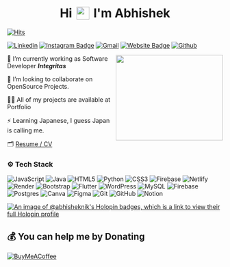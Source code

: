 <h1 align="center" style="display: flex; align-items: center; justify-content: center;">
    Hi <img src="https://raw.githubusercontent.com/MartinHeinz/MartinHeinz/master/wave.gif" width="30px" style="margin-left: 10px; margin-right: 10px;"> I'm Abhishek
</h1>

[![Hits](https://hits.seeyoufarm.com/api/count/incr/badge.svg?url=https%3A%2F%2Fgithub.com%2FAbhisheknik%2FAbhisheknik&count_bg=%2379C83D&title_bg=%23555555&icon=&icon_color=%23E7E7E7&title=Profile+Views&edge_flat=false)](https://hits.seeyoufarm.com)

[![Linkedin](https://img.shields.io/badge/-LinkedIn-blue?style=flat&logo=Linkedin&logoColor=white)](https://www.linkedin.com/in/https://www.linkedin.com/in/abhishek-nikam//)
[![Instagram Badge](https://img.shields.io/badge/-Instagram-purple?logo=instagram&logoColor=white&link=https://instagram.com/https://www.instagram.com/abhiz_hek//)](https://www.instagram.com/https://www.instagram.com/abhiz_hek/)
[![Gmail](https://img.shields.io/badge/-Gmail-c14438?style=flat&logo=Gmail&logoColor=white)](mailto:abhisheknikam006n@gmail.com)
[![Website Badge](https://img.shields.io/badge/-Website-c14438?style=flat&logo=Google-Chrome&logoColor=white&link=https://abhisheknikam.onrender.com)](https://abhisheknikam.onrender.com)
[![Github](https://img.shields.io/github/followers/Abhisheknik?label=Follow&style=social)](https://github.com/Abhisheknik)

<img align="right" height="200" width="250" bottom="20" src="https://media1.giphy.com/media/6DNtXFxz7RHxK/200.gif?cid=6c09b952wq4w4vndk36i95mkscbrx5i47jnqj7nzlviajbku&ep=v1_gifs_search&rid=200.gif&ct=g">

🌱 I’m currently working as Software Developer ***Integritas***

👯 I’m looking to collaborate on OpenSource Projects.

👨‍💻 All of my projects are available at Portfolio

⚡ Learning Japanese, I guess Japan is calling me.


🗂️ [Resume / CV](URL_TO_YOUR_RESUME_OR_CV)




### ⚙️ Tech Stack


![JavaScript](https://img.shields.io/badge/javascript-%23323330.svg?style=for-the-badge&logo=javascript&logoColor=%23F7DF1E) ![Java](https://img.shields.io/badge/java-%23ED8B00.svg?style=for-the-badge&logo=openjdk&logoColor=white) ![HTML5](https://img.shields.io/badge/html5-%23E34F26.svg?style=for-the-badge&logo=html5&logoColor=white) ![Python](https://img.shields.io/badge/python-3670A0?style=for-the-badge&logo=python&logoColor=ffdd54) ![CSS3](https://img.shields.io/badge/css3-%231572B6.svg?style=for-the-badge&logo=css3&logoColor=white) ![Firebase](https://img.shields.io/badge/firebase-%23039BE5.svg?style=for-the-badge&logo=firebase) ![Netlify](https://img.shields.io/badge/netlify-%23000000.svg?style=for-the-badge&logo=netlify&logoColor=#00C7B7) ![Render](https://img.shields.io/badge/Render-%46E3B7.svg?style=for-the-badge&logo=render&logoColor=white) ![Bootstrap](https://img.shields.io/badge/bootstrap-%238511FA.svg?style=for-the-badge&logo=bootstrap&logoColor=white) ![Flutter](https://img.shields.io/badge/Flutter-%2302569B.svg?style=for-the-badge&logo=Flutter&logoColor=white) ![WordPress](https://img.shields.io/badge/WordPress-%23117AC9.svg?style=for-the-badge&logo=WordPress&logoColor=white) ![MySQL](https://img.shields.io/badge/mysql-4479A1.svg?style=for-the-badge&logo=mysql&logoColor=white) ![Firebase](https://img.shields.io/badge/firebase-a08021?style=for-the-badge&logo=firebase&logoColor=ffcd34) ![Postgres](https://img.shields.io/badge/postgres-%23316192.svg?style=for-the-badge&logo=postgresql&logoColor=white) ![Canva](https://img.shields.io/badge/Canva-%2300C4CC.svg?style=for-the-badge&logo=Canva&logoColor=white) ![Figma](https://img.shields.io/badge/figma-%23F24E1E.svg?style=for-the-badge&logo=figma&logoColor=white) ![Git](https://img.shields.io/badge/git-%23F05033.svg?style=for-the-badge&logo=git&logoColor=white) ![GitHub](https://img.shields.io/badge/github-%23121011.svg?style=for-the-badge&logo=github&logoColor=white) ![Notion](https://img.shields.io/badge/Notion-%23000000.svg?style=for-the-badge&logo=notion&logoColor=white)


[![An image of @abhisheknik's Holopin badges, which is a link to view their full Holopin profile](https://holopin.me/abhisheknik)](https://holopin.io/@abhisheknik)

  ## 💰 You can help me by Donating
  [![BuyMeACoffee](https://img.shields.io/badge/Buy%20Me%20a%20Coffee-ffdd00?style=for-the-badge&logo=buy-me-a-coffee&logoColor=black)](https://buymeacoffee.com/href="https://www.buymeacoffee.com/abhisheknik)

  
<!-- Proudly created with GPRM ( https://gprm.itsvg.in ) -->
